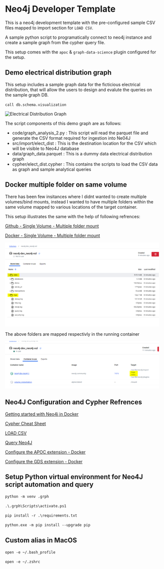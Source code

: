# Neo4j Developer Template
This is a neo4j development template with the pre-configured sample CSV files mapped to import section for `LOAD CSV`. 

A sample python script to programatically connect to neo4j instance and create a sample graph from the cypher query file. 

This setup comes with the `apoc` & `graph-data-science` plugin configured for the setup.

## Demo electrical distribution graph
This setup includes a sample graph data for the ficticious electrical distribution, that will allow the users to design and evalute the queries on the sample graph DB. 

`call db.schema.visualization`

![Electrical Distribution Graph](img/Screenshot%202025-04-24%20at%202.35.23 pm.png)

The script components of this demo graph are as follows:
- code/graph_analysis_2.py : This script will read the parquet file and generate the CSV format required for ingestion into Ne04J
- src/import/elect_dist : This is the destination location for the CSV which will be  visible to Neo4J database
- data/graph_data.parquet : This is a dummy data electrical distribution graph 
- cypher/elect_dist.cypher : This contains the scripts to load the CSV data as graph and sample analytical queries


## Docker multiple folder on same volume

There has been few insitances where I didnt wanted to create multiple volumes/bind mounts, instead I wanted to have multiple folders within the same volume mapped to various locations of the target container. 

This setup illustrates the same with the help of following refrences:

[Github - Single Volume - Multiple folder mount](https://github.com/moby/moby/issues/47842)

[Docker - Single Volume - Multiple folder mount](https://forums.docker.com/t/volume-subpath-in-docker-compose/143463/5)

![Multiple folder in single volume](img/Docker_Desktop_J0iBjOJf85.png)

The above folders are mapped respectivly in the running container

![Multiple folder in single volume container mapping](img/Docker_Desktop_xfW9o1K4nJ.png)

## Neo4J Configuration and Cypher Refrences

[Getting started with Neo4j in Docker](https://neo4j.com/docs/operations-manual/current/docker/introduction/)

[Cypher Cheat Sheet](https://neo4j.com/docs/cypher-cheat-sheet/5/all/)

[LOAD CSV](https://neo4j.com/docs/cypher-manual/current/clauses/load-csv/)

[Query Neo4J](https://neo4j.com/docs/cypher-manual/current/clauses/)

[Configure the APOC extension - Docker](https://neo4j.com/docs/apoc/current/installation/#docker)

[Configure the GDS extension - Docker](https://neo4j.com/docs/graph-data-science/current/algorithms/)

## Setup Python virtual environment for Neo4J script automation and query

`python -m venv .grph`

`.\.grph\Scripts\activate.ps1`

`pip install -r .\requirements.txt`

`python.exe -m pip install --upgrade pip`

## Custom alias in MacOS 

`open -e ~/.bash_profile`

`open -e ~/.zshrc`